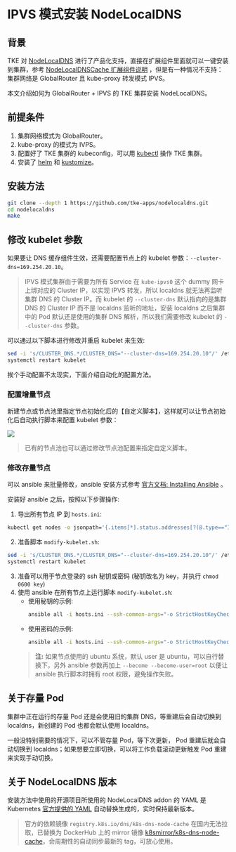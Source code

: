 # IPVS 模式安装 NodeLocalDNS

## 背景

TKE 对 [NodeLocalDNS](https://kubernetes.io/docs/tasks/administer-cluster/nodelocaldns/) 进行了产品化支持，直接在扩展组件里面就可以一键安装到集群，参考 [NodeLocalDNSCache 扩展组件说明](https://cloud.tencent.com/document/product/457/49423) ，但是有一种情况不支持：集群网络是 GlobalRouter 且 kube-proxy 转发模式 IPVS。

本文介绍如何为 GlobalRouter + IPVS 的 TKE 集群安装 NodeLocalDNS。

## 前提条件

1. 集群网络模式为 GlobalRouter。
2. kube-proxy 的模式为 IVPS。
3. 配置好了 TKE 集群的 kubeconfig，可以用 [kubectl](kubednsIphttps://kustomize.io/) 操作 TKE 集群。
4. 安装了 [helm](https://helm.sh/) 和 [kustomize](https://kustomize.io/)。

## 安装方法

```bash
git clone --depth 1 https://github.com/tke-apps/nodelocaldns.git
cd nodelocaldns
make
```

## 修改 kubelet 参数

如果要让 DNS 缓存组件生效，还需要配置节点上的 kubelet 参数：`--cluster-dns=169.254.20.10`。

> IPVS 模式集群由于需要为所有 Service 在 `kube-ipvs0` 这个 dummy 网卡上绑对应的 Cluster IP，以实现 IPVS 转发，所以 localdns 就无法再监听集群 DNS 的 Cluster IP。而 kubelet 的 `--cluster-dns` 默认指向的是集群 DNS 的 Cluster IP 而不是 localdns 监听的地址，安装 localdns 之后集群中的 Pod 默认还是使用的集群 DNS 解析，所以我们需要修改 kubelet 的 `--cluster-dns` 参数。

可以通过以下脚本进行修改并重启 kubelet 来生效:

```bash
sed -i 's/CLUSTER_DNS.*/CLUSTER_DNS="--cluster-dns=169.254.20.10"/' /etc/kubernetes/kubelet
systemctl restart kubelet
```

挨个手动配置不太现实，下面介绍自动化的配置方法。

### 配置增量节点

新建节点或节点池里指定节点初始化后的【自定义脚本】，这样就可以让节点初始化后自动执行脚本来配置 kubelet 参数：

![](https://image-host-1251893006.cos.ap-chengdu.myqcloud.com/2024%2F03%2F28%2F20240328180309.png)

> 已有的节点池也可以通过修改节点池配置来指定自定义脚本。

### 修改存量节点

可以 ansible 来批量修改，ansible 安装方式参考 [官方文档: Installing Ansible](https://docs.ansible.com/ansible/latest/installation_guide/intro_installation.html) 。

安装好 ansible 之后，按照以下步骤操作:

1. 导出所有节点 IP 到 `hosts.ini`:

```bash
kubectl get nodes -o jsonpath='{.items[*].status.addresses[?(@.type=="InternalIP")].address}' | tr ' ' '\n' | grep -vE '^169\.254\.*' > hosts.ini
```

2. 准备脚本 `modify-kubelet.sh`:

```bash
sed -i 's/CLUSTER_DNS.*/CLUSTER_DNS="--cluster-dns=169.254.20.10"/' /etc/kubernetes/kubelet
systemctl restart kubelet
```

3. 准备可以用于节点登录的 ssh 秘钥或密码 (秘钥改名为 key，并执行 `chmod 0600 key`)
4. 使用 ansible 在所有节点上运行脚本 `modify-kubelet.sh`:
    * 使用秘钥的示例:
      ```bash
      ansible all -i hosts.ini --ssh-common-args="-o StrictHostKeyChecking=no -o UserKnownHostsFile=/dev/null" --user root --private-key=key -m script -a "mo  dify-kubelet.sh"
      ```
    * 使用密码的示例:
      ```bash
      ansible all -i hosts.ini --ssh-common-args="-o StrictHostKeyChecking=no -o UserKnownHostsFile=/dev/null" -m script --extra-vars "ansible_user=root an  sible_password=yourpassword" -a "modify-kubelet.sh"
      ```
   > **注:** 如果节点使用的 ubuntu 系统，默认 user 是 ubuntu，可以自行替换下，另外 ansible 参数再加上 `--become --become-user=root` 以便让 ansible 执行脚本时拥有 root 权限，避免操作失败。

## 关于存量 Pod

集群中正在运行的存量 Pod 还是会使用旧的集群 DNS，等重建后会自动切换到 localdns，新创建的 Pod 也都会默认使用 localdns。

一般没特别需要的情况下，可以不管存量 Pod，等下次更新， Pod 重建后就会自动切换到 localdns；如果想要立即切换，可以将工作负载滚动更新触发 Pod 重建来实现手动切换。

## 关于 NodeLocalDNS 版本

安装方法中使用的开源项目所使用的 NodeLocalDNS addon 的 YAML 是 Kubernetes [官方提供的 YAML](https://raw.githubusercontent.com/kubernetes/kubernetes/master/cluster/addons/dns/nodelocaldns/nodelocaldns.yaml) 自动替换生成的，实时保持最新版本。

> 官方的依赖镜像 `registry.k8s.io/dns/k8s-dns-node-cache` 在国内无法拉取，已替换为 DockerHub 上的 mirror 镜像 [k8smirror/k8s-dns-node-cache](https://hub.docker.com/repository/docker/k8smirror/k8s-dns-node-cache)，会周期性的自动同步最新的 tag，可放心使用。
